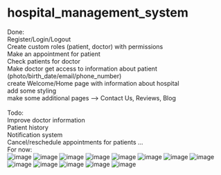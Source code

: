 # hospital_management_system

Done: <br/>
Register/Login/Logout <br/>
Create custom roles (patient, doctor) with permissions <br/>
Make an appointment for patient <br/>
Check patients for doctor <br/>
Make doctor get access to information about patient (photo/birth_date/email/phone_number) <br/>
create Welcome/Home page with information about hospital <br/>
add some styling <br/>
make some additional pages --> Contact Us, Reviews, Blog <br/>   
Todo: <br/>
Improve doctor information <br/>
Patient history <br/>
Notification system <br/> 
Cancel/reschedule appointments for patients
... <br/>
For now: <br/>
![image](https://github.com/user-attachments/assets/93191053-55c4-414a-a9f6-dabd91492457)
![image](https://github.com/user-attachments/assets/246f0ba3-ebf8-4be9-bb9c-3ccdc4a51132)
![image](https://github.com/user-attachments/assets/cbff4a39-7a3f-49d8-9585-f6cf186ec4af)
![image](https://github.com/user-attachments/assets/9eaa99db-1e18-4857-96df-874c190f1261)
![image](https://github.com/user-attachments/assets/3fadf390-a0e8-4c75-a6ff-87f23dd3b1d4)
![image](https://github.com/user-attachments/assets/b32114b8-de1f-4ec2-872f-73544e0d528e)
![image](https://github.com/user-attachments/assets/15faa910-bc44-435b-9b2b-4b75fe0619dc)
![image](https://github.com/user-attachments/assets/30c2c07f-d698-4b35-a57e-dbe8e4b4e8de)
![image](https://github.com/user-attachments/assets/d479b6cd-09fa-4e0f-847e-d081f1a216ba)
![image](https://github.com/user-attachments/assets/16e59df5-9ca7-40c5-b1ff-fa6aa7552406)
![image](https://github.com/user-attachments/assets/f0810757-76ab-4f33-a308-a22d02f41726)
![image](https://github.com/user-attachments/assets/97dfc21a-c981-4499-ad7b-0a8caa4cc705)
![image](https://github.com/user-attachments/assets/7bb5f242-0475-4346-8d9d-84541965c350)









